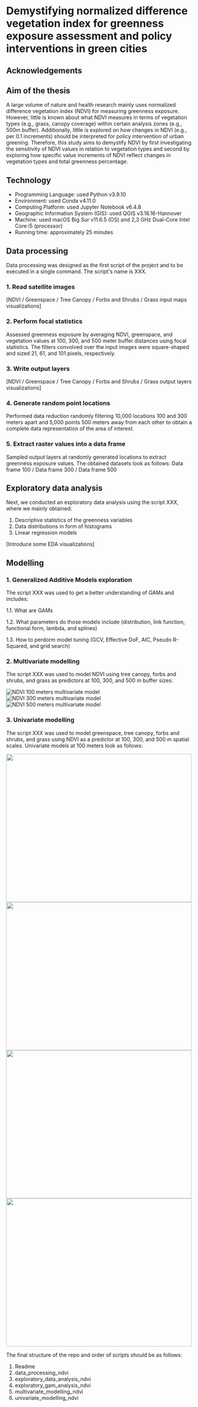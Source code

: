 # Demystifying normalized difference vegetation index for greenness exposure assessment and policy interventions in green cities

## Acknowledgements

## Aim of the thesis

A large volume of nature and health research mainly uses normalized difference vegetation index (NDVI) for measuring greenness exposure. However, little is known about what NDVI measures in terms of vegetation types (e.g., grass, canopy coverage) within certain analysis zones (e.g., 500m buffer). Additionally, little is explored on how changes in NDVI (e.g., per 0.1 increments) should be interpreted for policy intervention of urban greening. Therefore, this study aims to demystify NDVI by first investigating the sensitivity of NDVI values in relation to vegetation types and second by exploring how specific value increments of NDVI reflect changes in vegetation types and total greenness percentage.

## Technology
- Programming Language: used Python v3.9.10
- Environment: used Conda v4.11.0
- Computing Platform: used Jupyter Notebook v6.4.8
- Geographic Information System (GIS): used QGIS v3.16.16-Hannover
- Machine: used macOS Big Sur v11.6.5 (OS) and 2,3 GHz Dual-Core Intel Core i5 (processor)
- Running time: approximately 25 minutes

## Data processing

Data processing was designed as the first script of the project and to be executed in a single command. The script's name is XXX. 
### 1. Read satellite images
[NDVI / Greenspace / Tree Canopy / Forbs and Shrubs / Grass input maps visualizations]
### 2. Perform focal statistics
Assessed greenness exposure by averaging NDVI, greenspace, and vegetation values at 100, 300, and 500 meter buffer distances using focal statistics. The filters convolved over the input images were square-shaped and sized 21, 61, and 101 pixels, respectively.
### 3. Write output layers
[NDVI / Greenspace / Tree Canopy / Forbs and Shrubs / Grass output layers visualizations]
### 4. Generate random point locations
Performed data reduction randomly filtering 10,000 locations 100 and 300 meters apart and 5,000 points 500 meters away from each other to obtain a complete data representation of the area of interest.
### 5. Extract raster values into a data frame
Sampled output layers at randomly generated locations to extract greenness exposure values. The obtained datasets look as follows:
Data frame 100 / Data frame 300 / Data frame 500

## Exploratory data analysis

Next, we conducted an exploratory data analysis using the script XXX, where we mainly obtained: 
1. Descriptive statistics of the greenness variables 
2. Data distributions in form of histograms 
3. Linear regression models

[Introduce some EDA visualizations]

## Modelling
### 1. Generalized Additive Models exploration

The script XXX was used to get a better understanding of GAMs and includes:

1.1. What are GAMs

1.2. What parameters do those models include (distribution, link function, functional form, lambda, and splines)

1.3. How to perdorm model tuning (GCV, Effective DoF, AIC, Pseudo R-Squared, and grid search)

### 2. Multivariate modelling

The script XXX was used to model NDVI using tree canopy, forbs and shrubs, and grass as predictors at 100, 300, and 500 m buffer sizes:

![NDVI 100 meters multivariate model](/gam_ndvi_100_best_plot.png)
![NDVI 300 meters multivariate model](/gam_ndvi_300_best_plot.png)
![NDVI 500 meters multivariate model](/gam_ndvi_500_best_plot.png)

### 3. Univariate modelling

The script XXX was used to model greenspace, tree canopy, forbs and shrubs, and grass using NDVI as a predictor at 100, 300, and 500 m spatial scales. Univariate models at 100 meters look as follows:

<img src="/gam_greenspace_100_best_plot.png" width="500" height="400"><img src="/gam_canopy_100_best_plot.png" width="500" height="400">
<img src="/gam_shrubs_100_best_plot.png" width="500" height="400"><img src="/gam_grass_100_best_plot.png" width="500" height="400">

The final structure of the repo and order of scripts should be as follows:
1. Readme
2. data_processing_ndvi
3. exploratory_data_analysis_ndvi
4. exploratory_gam_analysis_ndvi
5. multivariate_modelling_ndvi
6. univariate_modelling_ndvi
